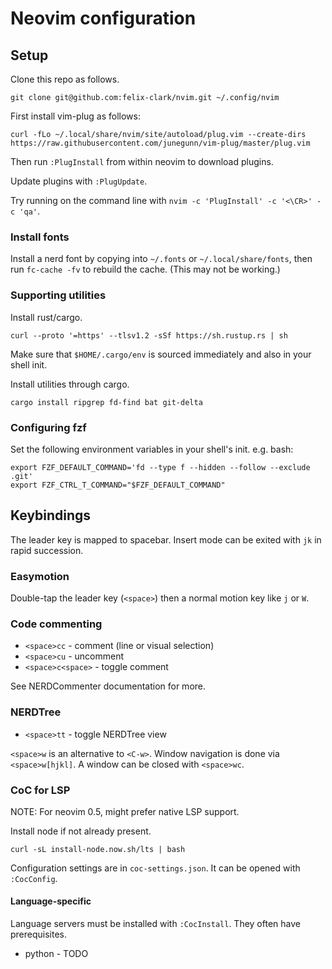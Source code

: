 # Neovim configuration

## Setup

Clone this repo as follows.
```
git clone git@github.com:felix-clark/nvim.git ~/.config/nvim
```

First install vim-plug as follows:
```
curl -fLo ~/.local/share/nvim/site/autoload/plug.vim --create-dirs https://raw.githubusercontent.com/junegunn/vim-plug/master/plug.vim
```

Then run `:PlugInstall` from within neovim to download plugins.

Update plugins with `:PlugUpdate`.

Try running on the command line with `nvim -c 'PlugInstall' -c '<\CR>' -c 'qa'`.

### Install fonts

Install a nerd font by copying into `~/.fonts` or `~/.local/share/fonts`, then
run `fc-cache -fv` to rebuild the cache. (This may not be working.)

### Supporting utilities

Install rust/cargo.
```
curl --proto '=https' --tlsv1.2 -sSf https://sh.rustup.rs | sh
```
Make sure that `$HOME/.cargo/env` is sourced immediately and also in your shell init.

Install utilities through cargo.
```
cargo install ripgrep fd-find bat git-delta
```

### Configuring fzf

Set the following environment variables in your shell's init. e.g. bash:
```
export FZF_DEFAULT_COMMAND='fd --type f --hidden --follow --exclude .git'
export FZF_CTRL_T_COMMAND="$FZF_DEFAULT_COMMAND"
```

## Keybindings

The leader key is mapped to spacebar. Insert mode can be exited with `jk` in
rapid succession.

### Easymotion

Double-tap the leader key (`<space>`) then a normal motion key like `j` or `W`.

### Code commenting

* `<space>cc` - comment (line or visual selection)
* `<space>cu` - uncomment
* `<space>c<space>` - toggle comment

See NERDCommenter documentation for more.

### NERDTree

* `<space>tt` - toggle NERDTree view

`<space>w` is an alternative to `<C-w>`.
Window navigation is done via `<space>w[hjkl]`. A window can be closed with
`<space>wc`.

### CoC for LSP

NOTE: For neovim 0.5, might prefer native LSP support.

Install node if not already present.
```
curl -sL install-node.now.sh/lts | bash
```

Configuration settings are in `coc-settings.json`. It can be opened with `:CocConfig`.

#### Language-specific

Language servers must be installed with `:CocInstall`. They often have prerequisites.

* python - TODO 

